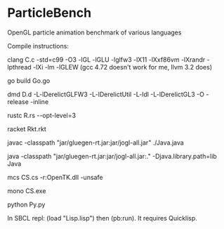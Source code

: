 ParticleBench
=============

OpenGL particle animation benchmark of various languages

Compile instructions: 

clang C.c -std=c99 -O3 -lGL -lGLU -lglfw3 -lX11 -lXxf86vm -lXrandr -lpthread -lXi -lm -lGLEW (gcc 4.72 doesn't work for me, llvm 3.2 does) 

go build Go.go

dmd D.d -L-lDerelictGLFW3 -L-lDerelictUtil -L-ldl -L-lDerelictGL3 -O -release -inline

rustc R.rs --opt-level=3

racket Rkt.rkt

javac -classpath "jar/gluegen-rt.jar:jar/jogl-all.jar" ./Java.java 

java -classpath "jar/gluegen-rt.jar:jar/jogl-all.jar:." -Djava.library.path=lib Java

mcs CS.cs -r:OpenTK.dll -unsafe

mono CS.exe

python Py.py

In SBCL repl: (load "Lisp.lisp") then (pb:run). It requires Quicklisp.
